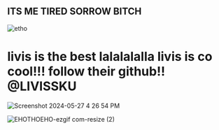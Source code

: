 ## ITS ME TIRED SORROW BITCH

![etho](https://github.com/tiredsorrow/tiredsorrow/assets/168008218/4d1d363f-75d7-4ef2-8c3c-aa16b5c6595a)

# livis is the best lalalalalla livis is co cool!!! follow their github!! @LIVISSKU

![Screenshot 2024-05-27 4 26 54 PM](https://github.com/tiredsorrow/tiredsorrow/assets/168008218/62087109-a844-4e2e-a339-2f934b2793d6)

![EHOTHOEHO-ezgif com-resize (2)](https://github.com/tiredsorrow/tiredsorrow/assets/168008218/5a266cca-5119-4919-9756-171b300f1fcb)




<!---
tiredsorrow/tiredsorrow is a ✨ special ✨ repository because its `README.md` (this file) appears on your GitHub profile.
You can click the Preview link to take a look at your changes.
--->
